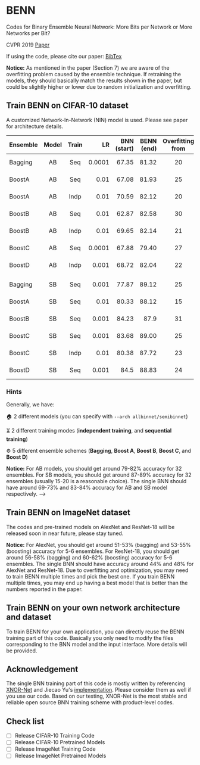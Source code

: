 # BENN
Codes for Binary Ensemble Neural Network: More Bits per Network or More Networks per Bit?

CVPR 2019 [Paper](http://openaccess.thecvf.com/content_CVPR_2019/papers/Zhu_Binary_Ensemble_Neural_Network_More_Bits_per_Network_or_More_CVPR_2019_paper.pdf)

If using the code, please cite our paper: [BibTex](http://openaccess.thecvf.com/content_CVPR_2019/html/Zhu_Binary_Ensemble_Neural_Network_More_Bits_per_Network_or_More_CVPR_2019_paper.html)

**Notice:** As mentioned in the paper (Section 7) we are aware of the overfitting problem caused by the ensemble technique. If retraining the models, they should basically match the results shown in the paper, but could be slightly higher or lower due to random initialization and overfitting.

## Train BENN on CIFAR-10 dataset

A customized Network-In-Network (NIN) model is used. Please see paper for architecture details.

| Ensemble   | Model | Train |     LR | BNN (start) | BENN (end) | Overfitting from | Best Voting |               Models Directory              |              Logs |
|------------|:-----:|:-----:|-------:|------------:|-----------:|:----------------:|:-----------:|:-------------------------------------------:|------------------:|
| Bagging    |   AB  |  Seq  | 0.0001 |       67.35 |      81.32 |        20        |   model 2   |            [models_bagging_AB](https://drive.google.com/open?id=1PBppowCQOWr7k4jPuyRoSbSdtQBmcP9N)           |    [L](https://drive.google.com/open?id=1J8c1cDiDPIPcFr3-JZN11rwWa8AfCjMw) |
| BoostA   |   AB  |  Seq  |   0.01 |       67.08 |      81.93 |        25        |   model 2   |     [models_boostA_AB_seq](https://drive.google.com/open?id=181YNIyFWlkMH30xTWxy3A0Pm5hBbBAnD)    |    [L](https://drive.google.com/open?id=1V0Lu6qRxrO6RA3LeeeHZJewvwrSvcVZL) |
| BoostA   |   AB  |  Indp |   0.01 |       70.59 |      82.12 |        20        |   model 2   |       [models_boostA_AB_indp](https://drive.google.com/open?id=17mwH0zc_ojissgNlu7im1-W2hSsb7nDo)      |   [L](https://drive.google.com/open?id=1ODDG_tuKZZvZBbJLdHsvIoiewcWDu7_3) |
| BoostB |   AB  |  Seq  |   0.01 |       62.87 |      82.58 |        30        |   model 2   |  [models_boostB_AB_seq](https://drive.google.com/open?id=1tonq6We35NVH6xEr9FpE-En7l2o4Q-1z) |  [L](https://drive.google.com/open?id=1XHeMKAcdjEwW08tLXG3FDfsItqF8jTjr) |
| BoostB |   AB  |  Indp |   0.01 |       69.65 |      82.14 |        21        |   model 2   |        [models_boostB_AB_indp](https://drive.google.com/open?id=1gSe53ExXjxIxJpqw6j19HXfi08kmzQsQ)        | [L](https://drive.google.com/open?id=1VMR6QmQgaAKh9vHLPe3Ki_VWJG1NWQYM) |
| BoostC  |   AB  |  Seq  | 0.0001 |       67.88 |      79.40 |        27        |   model 2   | [models_boostC_AB_seq](https://drive.google.com/open?id=1iQSflQg5P3HcD5CGIU_Rz-mGQJv6zx22) |   [L](https://drive.google.com/open?id=1zDUc69ySbMB9OiQshD2zGgqfPErRXqF9)|
| BoostD      |   AB  |  Indp |  0.001 |       68.72 |      82.04 |        22        |   model 2   |   [models_boostD_AB_indp](https://drive.google.com/open?id=1uuGlTBsJ6vTIIe620otnsHcL6nwzJBqS)   | [L](https://drive.google.com/open?id=1StHIYfDdiyVu2XCrH4xALjswC94X07ML) |
|            |       |       |        |             |            |                  |             |                                             |                   |
| Bagging    |   SB  |  Seq  |  0.001 |       77.87 |      89.12 |        25        |   model 2   |        [models_bagging_SB](https://drive.google.com/open?id=1LXAaqjn4w3BzCAqxkPumeNXxebXOgu7P)       |    [L](https://drive.google.com/open?id=1jMm_4ICENzA2fs-wWePBroGTtCtS7NIG) |
| BoostA   |   SB  |  Seq  |   0.01 |       80.33 |      88.12 |        15        |   model 2   |  [models_boostA_SB_seq](https://drive.google.com/open?id=1pDtaywChknD8KaaNxUZDIOlWmmOKTrHq) |    [L](https://drive.google.com/open?id=1YR9kvKhWjbx-pO4pP8743TpUShZi_F7c) |
| BoostB |   SB  |  Seq  |  0.001 |       84.23 |       87.9 |        31        |   model 2   |   [models_boostB_SB_seq](https://drive.google.com/open?id=11bx-iEIpKLf7cF27OpXNMH61UD-6n1bN)  |  [L](https://drive.google.com/open?id=1crSzVBfJ-C5bh27wOb4cH_ZHZQv5c41p) |
| BoostC  |   SB  |  Seq  |  0.001 |       83.68 |      89.00 |        25        |   model 2   |   [models_boostC_SB_seq](https://drive.google.com/open?id=1_myF7GbhOJGcb64g0z6xzuFt4s7ywmiu)   |   [L](https://drive.google.com/open?id=1agfjAdntT0llIMt9ERFehHBlOS_Ef6_A) |
| BoostC  |   SB  |  Indp |   0.01 |       80.38 |      87.72 |        23        |   model 2   |          [models_boostC_SB_indp](https://drive.google.com/open?id=1dNBKR88sSA2-R98yc_3TmFAxUZaED3S8)          |  [L](https://drive.google.com/open?id=1mUPoEeFDrkpl0GX77qzGjY1NNO9KiO1b) |
| BoostD      |   SB  |  Seq  |  0.001 |        84.5 |      88.83 |        24        |   model 2   |   [models_boostD_SB_seq](https://drive.google.com/open?id=1mhnJFbs3knOsSr-B-YAt1S5v-j29ksJJ)  |  [L](https://drive.google.com/open?id=1CcnXGiN6cWePt-S-uf1xjOtE_qLlpUE6) |
### Hints

Generally, we have:

:house: 2 different models (you can specify with `--arch allbinnet/semibinnet`)

:hourglass_flowing_sand: 2 different training modes (**independent training**, and **sequential training**)

:gear: 5 different ensemble schemes (**Bagging**, **Boost A**, **Boost B**, **Boost C**, and **Boost D**)

**Notice:** For AB models, you should get around 79-82% accuracy for 32 ensembles. For SB models, you should get around 87-89% accuracy for 32 ensembles (usually 15-20 is a reasonable choice). The single BNN should have around 69-73% and 83-84% accuracy
for AB and SB model respectively.
-->

## Train BENN on ImageNet dataset

The codes and pre-trained models on AlexNet and ResNet-18 will be released soon in near future, please stay tuned.

**Notice:** For AlexNet, you should get around 51-53% (bagging) and 53-55% (boosting) accuracy for 5-6 ensembles. For ResNet-18, you should get around 56-58% (bagging) and 60-62% (boosting) accuracy for 5-6 ensembles. The single BNN 
should have accuracy around 44% and 48% for AlexNet and ResNet-18. Due to overfitting and optimization, you may need to train BENN multiple times and pick the best one. If you
train BENN multiple times, you may end up having a best model that is better than the numbers reported in the paper.


## Train BENN on your own network architecture and dataset

To train BENN for your own application, you can directly reuse the BENN training part of this code. Basically you
only need to modify the files corresponding to the BNN model and the input interface. More details will be provided.

## Acknowledgement

The single BNN training part of this code is mostly written by referencing [XNOR-Net](https://arxiv.org/abs/1603.05279) and Jiecao Yu's [implementation](https://github.com/jiecaoyu/XNOR-Net-PyTorch). Please consider them as well if you 
use our code. Based on our testing, XNOR-Net is the most stable and reliable open source BNN training scheme with product-level codes.

## Check list

- [ ] Release CIFAR-10 Training Code
- [ ] Release CIFAR-10 Pretrained Models
- [ ] Release ImageNet Training Code
- [ ] Release ImageNet Pretrained Models
